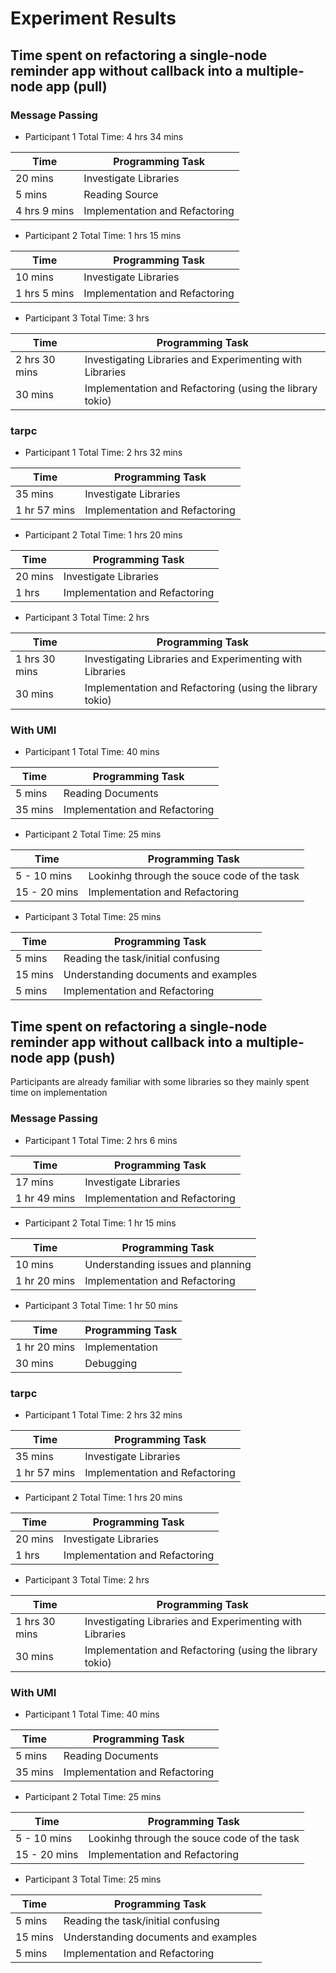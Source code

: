# Experiment Results

## Time spent on refactoring a single-node reminder app without callback into a multiple-node app (pull)

### Message Passing
- Participant 1
Total Time: 4 hrs 34 mins

| Time | Programming Task |
| ---  | -----------      |
| 20 mins |  Investigate Libraries |
| 5 mins | Reading Source |
| 4 hrs 9 mins | Implementation and Refactoring |

- Participant 2
Total Time: 1 hrs 15 mins

| Time | Programming Task |
| --- | ----------- |
| 10 mins |  Investigate Libraries |
| 1 hrs 5 mins | Implementation and Refactoring |

- Participant 3
Total Time: 3 hrs

| Time | Programming Task |
| --- | ----------- |
| 2 hrs 30 mins |  Investigating Libraries and Experimenting with Libraries |
| 30 mins | Implementation and Refactoring (using the library tokio) |

### tarpc
- Participant 1
Total Time: 2 hrs 32 mins

| Time | Programming Task |
| ---  | -----------      |
| 35 mins |  Investigate Libraries |
| 1 hr 57 mins | Implementation and Refactoring |

- Participant 2
Total Time: 1 hrs 20 mins

| Time | Programming Task |
| --- | ----------- |
| 20 mins |  Investigate Libraries |
| 1 hrs | Implementation and Refactoring |

- Participant 3
Total Time: 2 hrs

| Time | Programming Task |
| --- | ----------- |
| 1 hrs 30 mins |  Investigating Libraries and Experimenting with Libraries |
| 30 mins | Implementation and Refactoring (using the library tokio) |


### With UMI
- Participant 1
Total Time: 40 mins

| Time | Programming Task |
| --- | ----------- |
| 5 mins | Reading Documents |
| 35 mins | Implementation and Refactoring |

- Participant 2
Total Time: 25 mins

| Time | Programming Task |
| --- | ----------- |
| 5 - 10 mins | Lookinhg through the souce code of the task |
| 15 - 20 mins | Implementation and Refactoring |

- Participant 3
Total Time: 25 mins

| Time | Programming Task |
| --- | ----------- |
| 5 mins |  Reading the task/initial confusing |
| 15 mins | Understanding documents and examples |
| 5 mins | Implementation and Refactoring |

## Time spent on refactoring a single-node reminder app without callback into a multiple-node app (push)

Participants are already familiar with some libraries so they mainly spent time on implementation
### Message Passing
- Participant 1
Total Time: 2 hrs 6 mins

| Time | Programming Task |
| ---  | -----------      |
| 17 mins |  Investigate Libraries |
| 1 hr 49 mins | Implementation and Refactoring |

- Participant 2
Total Time: 1 hr 15 mins

| Time | Programming Task |
| --- | ----------- |
| 10 mins | Understanding issues and planning|
| 1 hr 20 mins | Implementation and Refactoring |

- Participant 3
Total Time: 1 hr 50 mins

| Time | Programming Task |
| --- | ----------- |
| 1 hr 20 mins | Implementation |
| 30 mins | Debugging |

### tarpc
- Participant 1
Total Time: 2 hrs 32 mins

| Time | Programming Task |
| ---  | -----------      |
| 35 mins |  Investigate Libraries |
| 1 hr 57 mins | Implementation and Refactoring |

- Participant 2
Total Time: 1 hrs 20 mins

| Time | Programming Task |
| --- | ----------- |
| 20 mins |  Investigate Libraries |
| 1 hrs | Implementation and Refactoring |

- Participant 3
Total Time: 2 hrs

| Time | Programming Task |
| --- | ----------- |
| 1 hrs 30 mins |  Investigating Libraries and Experimenting with Libraries |
| 30 mins | Implementation and Refactoring (using the library tokio) |


### With UMI
- Participant 1
Total Time: 40 mins

| Time | Programming Task |
| --- | ----------- |
| 5 mins | Reading Documents |
| 35 mins | Implementation and Refactoring |

- Participant 2
Total Time: 25 mins

| Time | Programming Task |
| --- | ----------- |
| 5 - 10 mins | Lookinhg through the souce code of the task |
| 15 - 20 mins | Implementation and Refactoring |

- Participant 3
Total Time: 25 mins

| Time | Programming Task |
| --- | ----------- |
| 5 mins |  Reading the task/initial confusing |
| 15 mins | Understanding documents and examples |
| 5 mins | Implementation and Refactoring |

